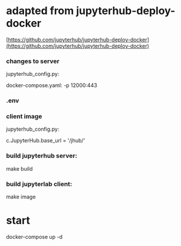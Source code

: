 # adapted from jupyterhub-deploy-docker 
[https://github.com/jupyterhub/jupyterhub-deploy-docker](https://github.com/jupyterhub/jupyterhub-deploy-docker) 

### changes to server

jupyterhub_config.py:

docker-compose.yaml:
-p 12000:443

### .env


### client image 
jupyterhub_config.py:

c.JupyterHub.base_url = '/jhub/'



### build jupyterhub server:
make build

### build jupyterlab client:
make image

# start
docker-compose up -d


